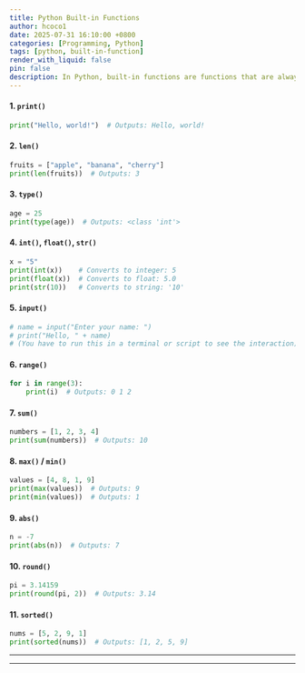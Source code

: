 ```yaml
---
title: Python Built-in Functions
author: hcoco1
date: 2025-07-31 16:10:00 +0800
categories: [Programming, Python]
tags: [python, built-in-function]
render_with_liquid: false
pin: false
description: In Python, built-in functions are functions that are always available for use without needing to import any libraries or modules
---
```



#### 1. `print()`

```python
print("Hello, world!")  # Outputs: Hello, world!
```

#### 2. `len()`

```python
fruits = ["apple", "banana", "cherry"]
print(len(fruits))  # Outputs: 3
```

#### 3. `type()`

```python
age = 25
print(type(age))  # Outputs: <class 'int'>
```

#### 4. `int()`, `float()`, `str()`

```python
x = "5"
print(int(x))    # Converts to integer: 5
print(float(x))  # Converts to float: 5.0
print(str(10))   # Converts to string: '10'
```

#### 5. `input()`

```python
# name = input("Enter your name: ")
# print("Hello, " + name)
# (You have to run this in a terminal or script to see the interaction)
```

#### 6. `range()`

```python
for i in range(3):
    print(i)  # Outputs: 0 1 2
```

#### 7. `sum()`

```python
numbers = [1, 2, 3, 4]
print(sum(numbers))  # Outputs: 10
```

#### 8. `max()` / `min()`

```python
values = [4, 8, 1, 9]
print(max(values))  # Outputs: 9
print(min(values))  # Outputs: 1
```

#### 9. `abs()`

```python
n = -7
print(abs(n))  # Outputs: 7
```

#### 10. `round()`

```python
pi = 3.14159
print(round(pi, 2))  # Outputs: 3.14
```

#### 11. `sorted()`

```python
nums = [5, 2, 9, 1]
print(sorted(nums))  # Outputs: [1, 2, 5, 9]
```

------


---